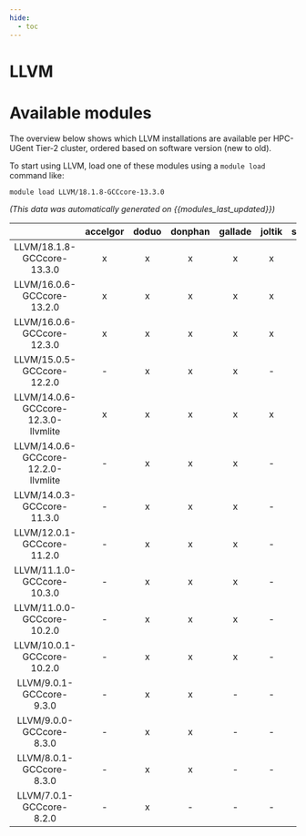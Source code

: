 ```yaml
---
hide:
  - toc
---
```


LLVM
====

# Available modules


The overview below shows which LLVM installations are available per HPC-UGent Tier-2 cluster, ordered based on software version (new to old).

To start using LLVM, load one of these modules using a `module load` command like:

```shell
module load LLVM/18.1.8-GCCcore-13.3.0
```

*(This data was automatically generated on {{modules_last_updated}})*  

| |accelgor|doduo|donphan|gallade|joltik|shinx|
| :---: | :---: | :---: | :---: | :---: | :---: | :---: |
|LLVM/18.1.8-GCCcore-13.3.0|x|x|x|x|x|x|
|LLVM/16.0.6-GCCcore-13.2.0|x|x|x|x|x|x|
|LLVM/16.0.6-GCCcore-12.3.0|x|x|x|x|x|x|
|LLVM/15.0.5-GCCcore-12.2.0|-|x|x|x|-|x|
|LLVM/14.0.6-GCCcore-12.3.0-llvmlite|x|x|x|x|x|x|
|LLVM/14.0.6-GCCcore-12.2.0-llvmlite|-|x|x|x|-|-|
|LLVM/14.0.3-GCCcore-11.3.0|-|x|x|x|-|x|
|LLVM/12.0.1-GCCcore-11.2.0|-|x|x|x|-|-|
|LLVM/11.1.0-GCCcore-10.3.0|-|x|x|x|-|-|
|LLVM/11.0.0-GCCcore-10.2.0|-|x|x|x|-|-|
|LLVM/10.0.1-GCCcore-10.2.0|-|x|x|x|-|-|
|LLVM/9.0.1-GCCcore-9.3.0|-|x|x|-|-|-|
|LLVM/9.0.0-GCCcore-8.3.0|-|x|x|-|-|-|
|LLVM/8.0.1-GCCcore-8.3.0|-|x|x|-|-|-|
|LLVM/7.0.1-GCCcore-8.2.0|-|x|-|-|-|-|
